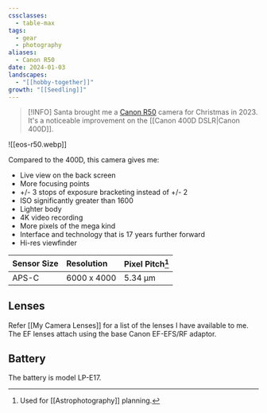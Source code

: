 ```yaml
---
cssclasses:
  - table-max
tags:
  - gear
  - photography
aliases:
  - Canon R50
date: 2024-01-03
landscapes:
  - "[[hobby-together]]"
growth: "[[Seedling]]"
---
```

> [!INFO] Santa brought me a [Canon R50](https://www.canon.com.au/cameras/eos-r50) camera for Christmas in 2023. It's a noticeable improvement on the [[Canon 400D DSLR|Canon 400D]].

![[eos-r50.webp]]


Compared to the 400D, this camera gives me:
- Live view on the back screen
- More focusing points
- +/- 3 stops of exposure bracketing instead of +/- 2
- ISO significantly greater than 1600
- Lighter body
- 4K video recording
- More pixels of the mega kind
- Interface and technology that is 17 years further forward
- Hi-res viewfinder

| Sensor Size | Resolution  | Pixel Pitch[^1] |
| :---------- | :---------- | :-------------- |
| APS-C       | 6000 x 4000 | 5.34 µm         |


## Lenses
Refer [[My Camera Lenses]] for a list of the lenses I have available to me. The EF lenses attach using the base Canon EF-EFS/RF adaptor.
## Battery
The battery is model LP-E17.

[^1]: Used for [[Astrophotography]] planning.